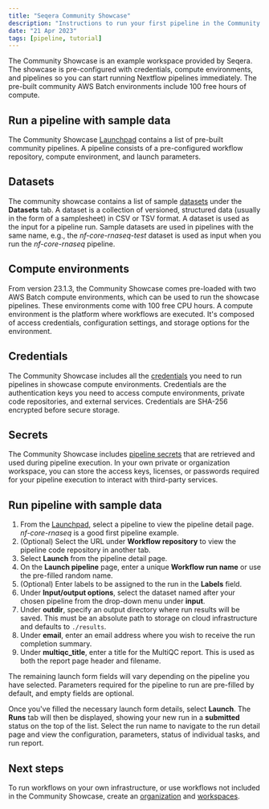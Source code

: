 ```yaml
---
title: "Seqera Community Showcase"
description: "Instructions to run your first pipeline in the Community Showcase."
date: "21 Apr 2023"
tags: [pipeline, tutorial]
---
```


The Community Showcase is an example workspace provided by Seqera. The showcase is pre-configured with credentials, compute environments, and pipelines so you can start running Nextflow pipelines immediately. The pre-built community AWS Batch environments include 100 free hours of compute.

## Run a pipeline with sample data

The Community Showcase [Launchpad](../launch/launchpad) contains a list of pre-built community pipelines. A pipeline consists of a pre-configured workflow repository, compute environment, and launch parameters.

## Datasets

The community showcase contains a list of sample [datasets](../data/datasets) under the **Datasets** tab. A dataset is a collection of versioned, structured data (usually in the form of a samplesheet) in CSV or TSV format. A dataset is used as the input for a pipeline run. Sample datasets are used in pipelines with the same name, e.g., the _nf-core-rnaseq-test_ dataset is used as input when you run the _nf-core-rnaseq_ pipeline.

## Compute environments

From version 23.1.3, the Community Showcase comes pre-loaded with two AWS Batch compute environments, which can be used to run the showcase pipelines. These environments come with 100 free CPU hours. A compute environment is the platform where workflows are executed. It's composed of access credentials, configuration settings, and storage options for the environment.

## Credentials

The Community Showcase includes all the [credentials](../credentials/overview) you need to run pipelines in showcase compute environments. Credentials are the authentication keys you need to access compute environments, private code repositories, and external services. Credentials are SHA-256 encrypted before secure storage.

## Secrets

The Community Showcase includes [pipeline secrets](../secrets/overview) that are retrieved and used during pipeline execution. In your own private or organization workspace, you can store the access keys, licenses, or passwords required for your pipeline execution to interact with third-party services.

## Run pipeline with sample data

1. From the [Launchpad](../launch/launchpad), select a pipeline to view the pipeline detail page. _nf-core-rnaseq_ is a good first pipeline example.
2. (Optional) Select the URL under **Workflow repository** to view the pipeline code repository in another tab.
3. Select **Launch** from the pipeline detail page.
4. On the **Launch pipeline** page, enter a unique **Workflow run name** or use the pre-filled random name.
5. (Optional) Enter labels to be assigned to the run in the **Labels** field.
6. Under **Input/output options**, select the dataset named after your chosen pipeline from the drop-down menu under **input**.
7. Under **outdir**, specify an output directory where run results will be saved. This must be an absolute path to storage on cloud infrastructure and defaults to `./results`.
8. Under **email**, enter an email address where you wish to receive the run completion summary.
9. Under **multiqc_title**, enter a title for the MultiQC report. This is used as both the report page header and filename.

The remaining launch form fields will vary depending on the pipeline you have selected. Parameters required for the pipeline to run are pre-filled by default, and empty fields are optional.

Once you've filled the necessary launch form details, select **Launch**. The **Runs** tab will then be displayed, showing your new run in a **submitted** status on the top of the list. Select the run name to navigate to the run detail page and view the configuration, parameters, status of individual tasks, and run report.

## Next steps

To run workflows on your own infrastructure, or use workflows not included in the Community Showcase, create an [organization](../orgs-and-teams/organizations) and [workspaces](../orgs-and-teams/workspace-management).
